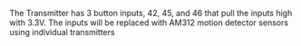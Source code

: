 The Transmitter has 3 button inputs, 42, 45, and 46 that pull the inputs high with 3.3V. The inputs will be replaced with AM312 motion detector sensors using individual transmitters
